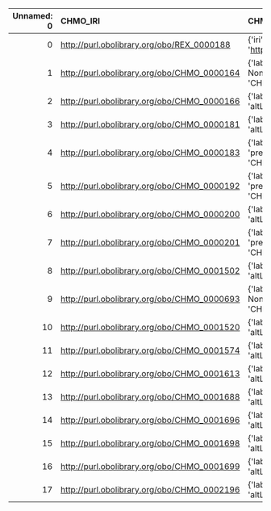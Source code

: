 |   Unnamed: 0 | CHMO_IRI                                    | CHMO_DESC                                                                                              | REX_IRI                                    | REX_DESC                                              |
|-------------:|:--------------------------------------------|:-------------------------------------------------------------------------------------------------------|:-------------------------------------------|:------------------------------------------------------|
|            0 | http://purl.obolibrary.org/obo/REX_0000188  | {'iri': 'http://purl.obolibrary.org/obo/REX_0000188'}                                                  | http://purl.obolibrary.org/obo/REX_0000188 | {'iri': 'http://purl.obolibrary.org/obo/REX_0000188'} |
|            1 | http://purl.obolibrary.org/obo/CHMO_0000164 | {'label': 'electron scattering', 'prefLabel': None, 'altLabel': None, 'name': 'CHMO_0000164'}          | http://purl.obolibrary.org/obo/REX_0000355 | {'label': 'electron scattering'}                      |
|            2 | http://purl.obolibrary.org/obo/CHMO_0000166 | {'label': 'light scattering', 'prefLabel': None, 'altLabel': None, 'name': 'CHMO_0000166'}             | http://purl.obolibrary.org/obo/REX_0000349 | {'label': 'light scattering'}                         |
|            3 | http://purl.obolibrary.org/obo/CHMO_0000181 | {'label': 'neutron scattering', 'prefLabel': None, 'altLabel': None, 'name': 'CHMO_0000181'}           | http://purl.obolibrary.org/obo/REX_0000354 | {'label': 'neutron scattering'}                       |
|            4 | http://purl.obolibrary.org/obo/CHMO_0000183 | {'label': 'elastic neutron scattering', 'prefLabel': None, 'altLabel': None, 'name': 'CHMO_0000183'}   | http://purl.obolibrary.org/obo/REX_0000359 | {'label': 'elastic neutron scattering'}               |
|            5 | http://purl.obolibrary.org/obo/CHMO_0000192 | {'label': 'inelastic neutron scattering', 'prefLabel': None, 'altLabel': None, 'name': 'CHMO_0000192'} | http://purl.obolibrary.org/obo/REX_0000360 | {'label': 'inelastic neutron scattering'}             |
|            6 | http://purl.obolibrary.org/obo/CHMO_0000200 | {'label': 'X-ray scattering', 'prefLabel': None, 'altLabel': None, 'name': 'CHMO_0000200'}             | http://purl.obolibrary.org/obo/REX_0000361 | {'label': 'X-ray scattering'}                         |
|            7 | http://purl.obolibrary.org/obo/CHMO_0000201 | {'label': 'inelastic X-ray scattering', 'prefLabel': None, 'altLabel': None, 'name': 'CHMO_0000201'}   | http://purl.obolibrary.org/obo/REX_0000363 | {'label': 'inelastic X-ray scattering'}               |
|            8 | http://purl.obolibrary.org/obo/CHMO_0001502 | {'label': 'pyrolysis', 'prefLabel': None, 'altLabel': None, 'name': 'CHMO_0001502'}                    | http://purl.obolibrary.org/obo/REX_0000404 | {'label': 'pyrolysis'}                                |
|            9 | http://purl.obolibrary.org/obo/CHMO_0000693 | {'label': 'thermoluminescence', 'prefLabel': None, 'altLabel': None, 'name': 'CHMO_0000693'}           | http://purl.obolibrary.org/obo/REX_0000299 | {'label': 'thermoluminescence'}                       |
|           10 | http://purl.obolibrary.org/obo/CHMO_0001520 | {'label': 'thermolysis', 'prefLabel': None, 'altLabel': None, 'name': 'CHMO_0001520'}                  | http://purl.obolibrary.org/obo/REX_0000086 | {'label': 'thermolysis'}                              |
|           11 | http://purl.obolibrary.org/obo/CHMO_0001574 | {'label': 'evaporation', 'prefLabel': None, 'altLabel': None, 'name': 'CHMO_0001574'}                  | http://purl.obolibrary.org/obo/REX_0000178 | {'label': 'evaporation'}                              |
|           12 | http://purl.obolibrary.org/obo/CHMO_0001613 | {'label': 'extrusion', 'prefLabel': None, 'altLabel': None, 'name': 'CHMO_0001613'}                    | http://purl.obolibrary.org/obo/REX_0000100 | {'label': 'extrusion'}                                |
|           13 | http://purl.obolibrary.org/obo/CHMO_0001688 | {'label': 'precipitation', 'prefLabel': None, 'altLabel': None, 'name': 'CHMO_0001688'}                | http://purl.obolibrary.org/obo/REX_0000182 | {'label': 'precipitation'}                            |
|           14 | http://purl.obolibrary.org/obo/CHMO_0001696 | {'label': 'postprecipitation', 'prefLabel': None, 'altLabel': None, 'name': 'CHMO_0001696'}            | http://purl.obolibrary.org/obo/REX_0000378 | {'label': 'postprecipitation'}                        |
|           15 | http://purl.obolibrary.org/obo/CHMO_0001698 | {'label': 'radiolysis', 'prefLabel': None, 'altLabel': None, 'name': 'CHMO_0001698'}                   | http://purl.obolibrary.org/obo/REX_0000285 | {'label': 'radiolysis'}                               |
|           16 | http://purl.obolibrary.org/obo/CHMO_0001699 | {'label': 'autoradiolysis', 'prefLabel': None, 'altLabel': None, 'name': 'CHMO_0001699'}               | http://purl.obolibrary.org/obo/REX_0000286 | {'label': 'autoradiolysis'}                           |
|           17 | http://purl.obolibrary.org/obo/CHMO_0002196 | {'label': 'activation', 'prefLabel': None, 'altLabel': None, 'name': 'CHMO_0002196'}                   | http://purl.obolibrary.org/obo/REX_0000221 | {'label': 'activation'}                               |